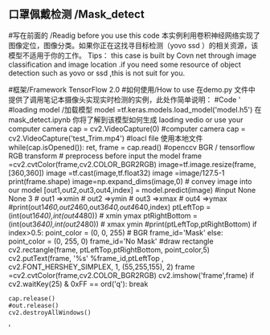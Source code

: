 ## 口罩佩戴检测 /Mask_detect
#写在前面的 /Readig before you use this code
	本实例利用卷积神经网络实现了图像定位，图像分类。如果你正在这找寻目标检测（yovo ssd ）的相关资源，该模型不适用于你的工作。
	Tips： this case is built by Covn net  through image classification  and image location .if you need some resource of object detection such as yovo or ssd ,this is not suit for you.

#框架/Framework
	TensorFlow  2.0
#如何使用/How to use
	在demo.py 文件中提供了调用笔记本摄像头实现实时检测的实例，此处作简单说明：
#Code
'
	#loading model /加载模型
	model =tf.keras.models.load_model('model.h5')  在mask_detect.ipynb 你将了解到该模型如何生成
	laoding vedio or use your computer camera
	cap = cv2.VideoCapture(0)    #computer camera
	cap = cv2.VideoCapture('test_Trim.mp4')   #loacl file  使用本地文件
	while(cap.isOpened()):
	ret, frame = cap.read()
	#openccv BGR / tensorflow RGB transform
	# preprocess before input the model
	frame =cv2.cvtColor(frame,cv2.COLOR_BGR2RGB)
	image=tf.image.resize(frame,[360,360])
	image =tf.cast(image,tf.float32)
	image =image/127.5-1
	print(frame.shape)
	image=np.expand_dims(image,0)
	# convey image into our model
	[out1,out2,out3,out4,index]  = model.predict(image)  #input None None 3 
	# out1 =>xmin
	# out2 =>ymin
	# out3 =>xmax
	# out4 =>ymax
	#print(out1*460,out2*460,out3*640,out4*640,index)
	ptLeftTop = (int(out1*640),int(out4*480))   # xmin ymax
	ptRightBottom = (int(out3*640),int(out2*480)) # xmax ymin
	#print(ptLeftTop,ptRightBottom)
	if index>0.5:
	point_color = (0, 0, 255) # BGR
	frame_id='Mask'
	else:
	point_color = (0, 255, 0)
	frame_id='No Mask'
	#draw rectangle
	cv2.rectangle(frame, ptLeftTop,ptRightBottom, point_color,5)
	cv2.putText(frame, '%s' %frame_id,ptLeftTop , cv2.FONT_HERSHEY_SIMPLEX, 1, (55,255,155), 2)
	frame =cv2.cvtColor(frame,cv2.COLOR_BGR2RGB)
	cv2.imshow('frame',frame)
	if cv2.waitKey(25) & 0xFF == ord('q'):
	break

	cap.release()
	#out.release()
	cv2.destroyAllWindows()
'



